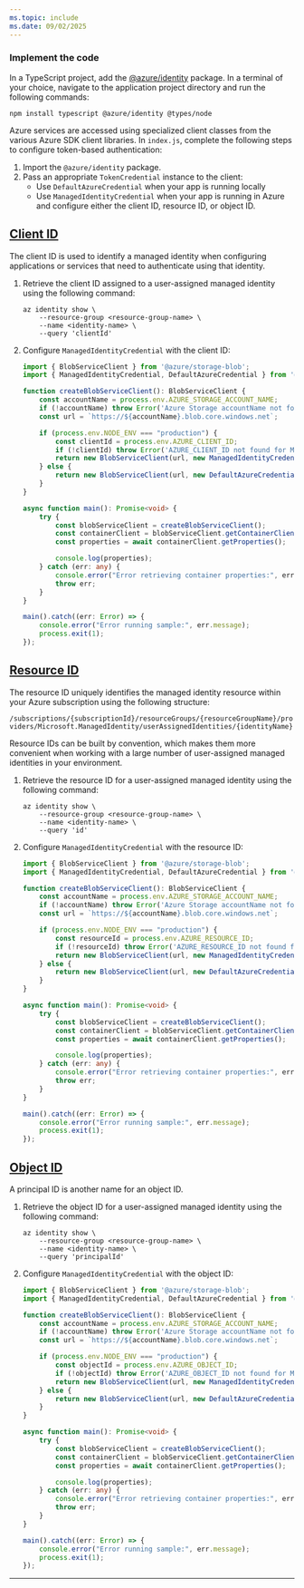 ```yaml
---
ms.topic: include
ms.date: 09/02/2025
---
```

### Implement the code

In a TypeScript project, add the [@azure/identity](https://www.npmjs.com/package/@azure/identity) package. In a terminal of your choice, navigate to the application project directory and run the following commands:

```console
npm install typescript @azure/identity @types/node
```

Azure services are accessed using specialized client classes from the various Azure SDK client libraries. In `index.js`, complete the following steps to configure token-based authentication:

1. Import the `@azure/identity` package.
1. Pass an appropriate `TokenCredential` instance to the client:
    - Use `DefaultAzureCredential` when your app is running locally
    - Use `ManagedIdentityCredential` when your app is running in Azure and configure either the client ID, resource ID, or object ID.

## [Client ID](#tab/client-id)

The client ID is used to identify a managed identity when configuring applications or services that need to authenticate using that identity.

1. Retrieve the client ID assigned to a user-assigned managed identity using the following command:

    ```azurecli
    az identity show \
        --resource-group <resource-group-name> \
        --name <identity-name> \
        --query 'clientId'
    ```

1. Configure `ManagedIdentityCredential` with the client ID:

    ```typescript
    import { BlobServiceClient } from '@azure/storage-blob';
    import { ManagedIdentityCredential, DefaultAzureCredential } from '@azure/identity';
    
    function createBlobServiceClient(): BlobServiceClient {
        const accountName = process.env.AZURE_STORAGE_ACCOUNT_NAME;
        if (!accountName) throw Error('Azure Storage accountName not found');
        const url = `https://${accountName}.blob.core.windows.net`;
    
        if (process.env.NODE_ENV === "production") {
            const clientId = process.env.AZURE_CLIENT_ID;
            if (!clientId) throw Error('AZURE_CLIENT_ID not found for Managed Identity');
            return new BlobServiceClient(url, new ManagedIdentityCredential(clientId));
        } else {
            return new BlobServiceClient(url, new DefaultAzureCredential());
        }
    }
    
    async function main(): Promise<void> {
        try {
            const blobServiceClient = createBlobServiceClient();
            const containerClient = blobServiceClient.getContainerClient(process.env.AZURE_STORAGE_CONTAINER_NAME!);
            const properties = await containerClient.getProperties();
    
            console.log(properties);
        } catch (err: any) {
            console.error("Error retrieving container properties:", err.message);
            throw err;
        }
    }
    
    main().catch((err: Error) => {
        console.error("Error running sample:", err.message);
        process.exit(1);
    });
    ```

## [Resource ID](#tab/resource-id)

The resource ID uniquely identifies the managed identity resource within your Azure subscription using the following structure:

`/subscriptions/{subscriptionId}/resourceGroups/{resourceGroupName}/providers/Microsoft.ManagedIdentity/userAssignedIdentities/{identityName}`

Resource IDs can be built by convention, which makes them more convenient when working with a large number of user-assigned managed identities in your environment.

1. Retrieve the resource ID for a user-assigned managed identity using the following command:

    ```azurecli
    az identity show \
        --resource-group <resource-group-name> \
        --name <identity-name> \
        --query 'id'
    ```

1. Configure `ManagedIdentityCredential` with the resource ID:

    ```typescript
    import { BlobServiceClient } from '@azure/storage-blob';
    import { ManagedIdentityCredential, DefaultAzureCredential } from '@azure/identity';
    
    function createBlobServiceClient(): BlobServiceClient {
        const accountName = process.env.AZURE_STORAGE_ACCOUNT_NAME;
        if (!accountName) throw Error('Azure Storage accountName not found');
        const url = `https://${accountName}.blob.core.windows.net`;
    
        if (process.env.NODE_ENV === "production") {
            const resourceId = process.env.AZURE_RESOURCE_ID;
            if (!resourceId) throw Error('AZURE_RESOURCE_ID not found for Managed Identity');
            return new BlobServiceClient(url, new ManagedIdentityCredential(resourceId));
        } else {
            return new BlobServiceClient(url, new DefaultAzureCredential());
        }
    }
    
    async function main(): Promise<void> {
        try {
            const blobServiceClient = createBlobServiceClient();
            const containerClient = blobServiceClient.getContainerClient(process.env.AZURE_STORAGE_CONTAINER_NAME!);
            const properties = await containerClient.getProperties();
    
            console.log(properties);
        } catch (err: any) {
            console.error("Error retrieving container properties:", err.message);
            throw err;
        }
    }
    
    main().catch((err: Error) => {
        console.error("Error running sample:", err.message);
        process.exit(1);
    });
    ```

## [Object ID](#tab/object-id)

A principal ID is another name for an object ID.

1. Retrieve the object ID for a user-assigned managed identity using the following command:

    ```azurecli
    az identity show \
        --resource-group <resource-group-name> \
        --name <identity-name> \
        --query 'principalId'
    ```

1. Configure `ManagedIdentityCredential` with the object ID:

    ```typescript
    import { BlobServiceClient } from '@azure/storage-blob';
    import { ManagedIdentityCredential, DefaultAzureCredential } from '@azure/identity';
    
    function createBlobServiceClient(): BlobServiceClient {
        const accountName = process.env.AZURE_STORAGE_ACCOUNT_NAME;
        if (!accountName) throw Error('Azure Storage accountName not found');
        const url = `https://${accountName}.blob.core.windows.net`;
    
        if (process.env.NODE_ENV === "production") {
            const objectId = process.env.AZURE_OBJECT_ID;
            if (!objectId) throw Error('AZURE_OBJECT_ID not found for Managed Identity');
            return new BlobServiceClient(url, new ManagedIdentityCredential(objectId));
        } else {
            return new BlobServiceClient(url, new DefaultAzureCredential());
        }
    }
    
    async function main(): Promise<void> {
        try {
            const blobServiceClient = createBlobServiceClient();
            const containerClient = blobServiceClient.getContainerClient(process.env.AZURE_STORAGE_CONTAINER_NAME!);
            const properties = await containerClient.getProperties();
    
            console.log(properties);
        } catch (err: any) {
            console.error("Error retrieving container properties:", err.message);
            throw err;
        }
    }
    
    main().catch((err: Error) => {
        console.error("Error running sample:", err.message);
        process.exit(1);
    });
    ```

---